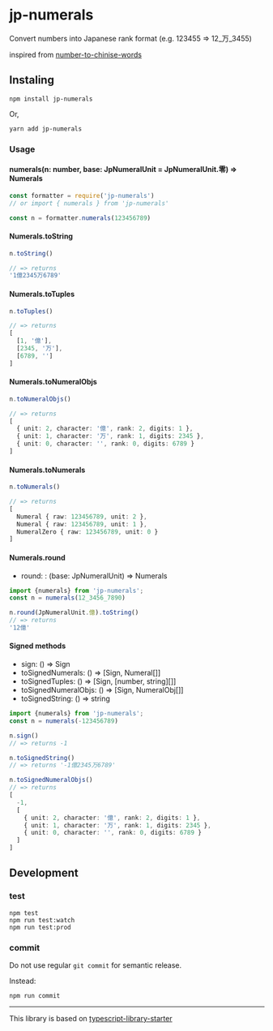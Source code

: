 # jp-numerals
Convert numbers into Japanese rank format
(e.g. 123455 => 12_万_3455)

inspired from [number-to-chinise-words](https://github.com/digi3studio/number-to-chinese-words)

## Instaling

```shell
npm install jp-numerals
```

Or,

```shell
yarn add jp-numerals
```


### Usage

#### numerals(n: number, base: JpNumeralUnit = JpNumeralUnit.零) => Numerals

```ts
const formatter = require('jp-numerals')
// or import { numerals } from 'jp-numerals'

const n = formatter.numerals(123456789)
```

#### Numerals.toString

```ts
n.toString()

// => returns
'1億2345万6789'
```

#### Numerals.toTuples

```ts
n.toTuples()

// => returns
[
  [1, '億'],
  [2345, '万'],
  [6789, '']
]
```

#### Numerals.toNumeralObjs

```ts
n.toNumeralObjs()

// => returns
[
  { unit: 2, character: '億', rank: 2, digits: 1 },
  { unit: 1, character: '万', rank: 1, digits: 2345 },
  { unit: 0, character: '', rank: 0, digits: 6789 } 
]
```

#### Numerals.toNumerals

```ts
n.toNumerals()

// => returns
[ 
  Numeral { raw: 123456789, unit: 2 },
  Numeral { raw: 123456789, unit: 1 },
  NumeralZero { raw: 123456789, unit: 0 } 
]
```

#### Numerals.round 
- round: : (base: JpNumeralUnit) => Numerals

```ts
import {numerals} from 'jp-numerals';
const n = numerals(12_3456_7890)

n.round(JpNumeralUnit.億).toString()
// => returns
'12億'

```

#### Signed methods

- sign: () => Sign
- toSignedNumerals: () => [Sign, Numeral[]]
- toSignedTuples: () => [Sign, [number, string][]]
- toSignedNumeralObjs: () => [Sign, NumeralObj[]]
- toSignedString: () => string

```ts
import {numerals} from 'jp-numerals';
const n = numerals(-123456789)

n.sign()
// => returns -1

n.toSignedString()
// => returns '-1億2345万6789'

n.toSignedNumeralObjs()
// => returns
[
  -1,
  [
    { unit: 2, character: '億', rank: 2, digits: 1 },
    { unit: 1, character: '万', rank: 1, digits: 2345 },
    { unit: 0, character: '', rank: 0, digits: 6789 } 
  ]
]
```


## Development

### test

``` shell
npm test
npm run test:watch
npm run test:prod
```

### commit

Do not use regular `git commit` for semantic release.

Instead:

``` shell
npm run commit
```

---



This library is based on [typescript-library-starter](https://github.com/alexjoverm/typescript-library-starter/)
